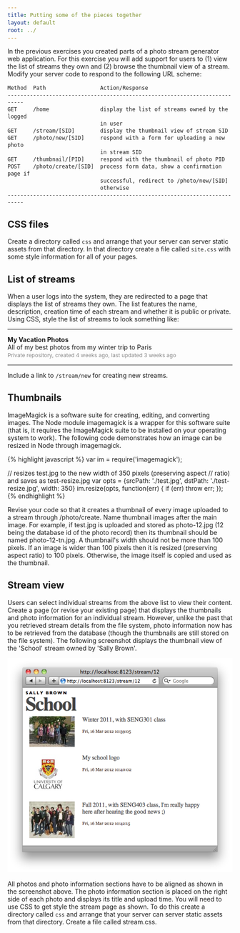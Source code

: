 ```yaml
---
title: Putting some of the pieces together
layout: default
root: ../
---
```


In the previous exercises you created parts of a photo stream generator web application. For this exercise you will add support for users to (1) view the list of streams they own and (2) browse the thumbnail view of a stream. Modify your server code to respond to the following URL scheme:

    Method  Path                 Action/Response
    ---------------------------------------------------------------------------
    GET     /home                display the list of streams owned by the logged 
                                 in user
    GET     /stream/[SID]        display the thumbnail view of stream SID
    GET     /photo/new/[SID]     respond with a form for uploading a new photo 
                                 in stream SID
    GET     /thumbnail/[PID]     respond with the thumbnail of photo PID
    POST    /photo/create/[SID]  process form data, show a confirmation page if 
                                 successful, redirect to /photo/new/[SID] 
                                 otherwise
    ---------------------------------------------------------------------------

## CSS files

Create a directory called `css` and arrange that your server can server static assets from that directory. In that directory create a file called `site.css` with some style information for all of your pages.

## List of streams

When a user logs into the system, they are redirected to a page that displays the list of streams they own. The list features the name, description, creation time of each stream and whether it is public or private. Using CSS, style the list of streams to look something like:

---
**My Vacation Photos**<br/>All of my best photos from my winter trip to Paris<br/><span style="color:#888;font-size:12px">Private repository, created 4 weeks ago, last updated 3 weeks ago</span>

---

Include a link to `/stream/new` for creating new streams.

## Thumbnails

ImageMagick is a software suite for creating, editing, and converting images. The Node module imagemagick is a wrapper for this software suite (that is, it requires the ImageMagick suite to be installed on your operating system to work). The following code demonstrates how an image can be resized in Node through imagemagick.

{% highlight javascript %}
var im = require('imagemagick');

// resizes test.jpg to the new width of 350 pixels (preserving aspect 
// ratio) and saves as test-resize.jpg
var opts = {srcPath: './test.jpg', dstPath: './test-resize.jpg', width: 350}
im.resize(opts, function(err) {
  if (err) throw err;
});
{% endhighlight %}

Revise your code so that it creates a thumbnail of every image uploaded to a stream through /photo/create. Name thumbnail images after the main image. For example, if test.jpg is uploaded and stored as photo-12.jpg (12 being the database id of the photo record) then its thumbnail should be named photo-12-tn.jpg. A thumbnail's width should not be more than 100 pixels. If an image is wider than 100 pixels then it is resized (preserving aspect ratio) to 100 pixels. Otherwise, the image itself is copied and used as the thumbnail.

## Stream view

Users can select individual streams from the above list to view their content. Create a page (or revise your existing page) that displays the thumbnails and photo information for an individual stream. However, unlike the past that you retrieved stream details from the file system, photo information now has to be retrieved from the database (though the thumbnails are still stored on the file system). The following screenshot displays the thumbnail view of the 'School' stream owned by 'Sally Brown'.

![Stream](stream.png)

All photos and photo information sections have to be aligned as shown in the screenshot above. The photo information section is placed on the right side of each photo and displays its title and upload time. You will need to use CSS to get style the stream page as shown. To do this create a directory called `css` and arrange that your server can server static assets from that directory. Create a file called stream.css.

